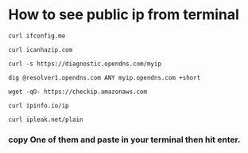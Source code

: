 # How to see public ip from terminal

`curl ifconfig.me`

`curl icanhazip.com`

`curl -s https://diagnostic.opendns.com/myip`

`dig @resolver1.opendns.com ANY myip.opendns.com +short`

`wget -qO- https://checkip.amazonaws.com`

`curl ipinfo.io/ip`

`curl ipleak.net/plain`

### copy One of them and paste in your terminal then hit enter. 
